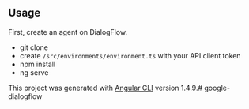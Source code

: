 
## Usage

First, create an agent on DialogFlow. 

- git clone
- create `/src/environments/environment.ts` with your API client token
- npm install
- ng serve



This project was generated with [Angular CLI](https://github.com/angular/angular-cli) version 1.4.9.# google-dialogflow

